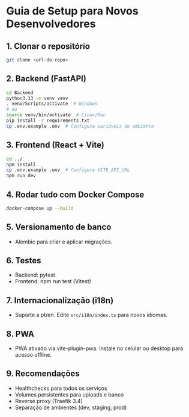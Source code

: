 # Guia de Setup para Novos Desenvolvedores

## 1. Clonar o repositório
```bash
git clone <url-do-repo>
```

## 2. Backend (FastAPI)
```bash
cd Backend
python3.13 -m venv venv
. venv/Scripts/activate  # Windows
# ou
source venv/bin/activate  # Linux/Mac
pip install -r requirements.txt
cp .env.example .env  # Configure variáveis de ambiente
```

## 3. Frontend (React + Vite)
```bash
cd ../
npm install
cp .env.example .env  # Configure VITE_API_URL
npm run dev
```

## 4. Rodar tudo com Docker Compose
```bash
docker-compose up --build
```

## 5. Versionamento de banco
- Alembic para criar e aplicar migrações.

## 6. Testes
- Backend: pytest
- Frontend: npm run test (Vitest)

## 7. Internacionalização (i18n)
- Suporte a pt/en. Edite `src/i18n/index.ts` para novos idiomas.

## 8. PWA
- PWA ativado via vite-plugin-pwa. Instale no celular ou desktop para acesso offline.

## 9. Recomendações
- Healthchecks para todos os serviços
- Volumes persistentes para uploads e banco
- Reverse proxy (Traefik 3.4)
- Separação de ambientes (dev, staging, prod) 